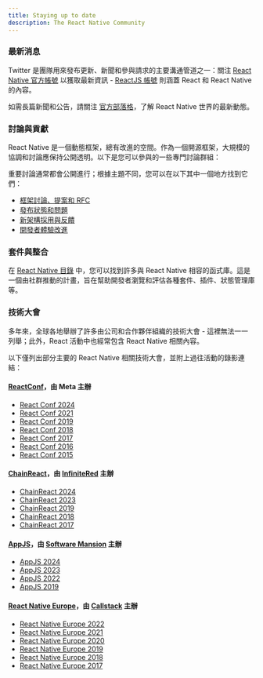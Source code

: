 ```yaml
---
title: Staying up to date
description: The React Native Community
---
```


### 最新消息

Twitter 是團隊用來發布更新、新聞和參與請求的主要溝通管道之一：關注 [React Native 官方帳號](https://twitter.com/reactnative) 以獲取最新資訊 - [ReactJS 帳號](https://twitter.com/reactjs) 則涵蓋 React 和 React Native 的內容。

如需長篇新聞和公告，請關注 [官方部落格](/blog)，了解 React Native 世界的最新動態。

### 討論與貢獻

React Native 是一個動態框架，總有改進的空間。作為一個開源框架，大規模的協調和討論應保持公開透明。以下是您可以參與的一些專門討論群組：

重要討論通常都會公開進行；根據主題不同，您可以在以下其中一個地方找到它們：

- [框架討論、提案和 RFC](https://github.com/react-native-community/discussions-and-proposals/discussions)
- [發布狀態和問題](https://github.com/reactwg/react-native-releases/discussions)
- [新架構採用與反饋](https://github.com/reactwg/react-native-new-architecture/discussions)
- [開發者體驗改進](https://github.com/react-native-community/developer-experience-wg)

### 套件與整合

在 [React Native 目錄](https://reactnative.directory/) 中，您可以找到許多與 React Native 相容的函式庫。這是一個由社群推動的計畫，旨在幫助開發者瀏覽和評估各種套件、插件、狀態管理庫等。

### 技術大會

多年來，全球各地舉辦了許多由公司和合作夥伴組織的技術大會 - 這裡無法一一列舉；此外，React 活動中也經常包含 React Native 相關內容。

以下僅列出部分主要的 React Native 相關技術大會，並附上過往活動的錄影連結：

#### [ReactConf](https://conf.react.dev/)，由 Meta 主辦

- [React Conf 2024](https://www.youtube.com/watch?v=T8TZQ6k4SLE&list=PLNG_1j3cPCaaY3NEriypd7FKyWqbBNuAB)
- [React Conf 2021](https://www.youtube.com/watch?v=FZ0cG47msEk&list=PLNG_1j3cPCaZZ7etkzWA7JfdmKWT0pMsa)
- [React Conf 2019](https://www.youtube.com/playlist?list=PLPxbbTqCLbGHPxZpw4xj_Wwg8-fdNxJRh)
- [React Conf 2018](https://www.youtube.com/watch?v=WXYPpY_mElQ)
- [React Conf 2017](https://www.youtube.com/playlist?list=PLb0IAmt7-GS3fZ46IGFirdqKTIxlws7e0)
- [React Conf 2016](https://www.youtube.com/playlist?list=PLb0IAmt7-GS0M8Q95RIc2lOM6nc77q1IY)
- [React Conf 2015](https://www.youtube.com/watch?list=PLb0IAmt7-GS1cbw4qonlQztYV1TAW0sCr&v=KVZ-P-ZI6W4)

#### [ChainReact](https://cr.infinite.red/)，由 [InfiniteRed](https://infinite.red/) 主辦

- [ChainReact 2024](https://www.youtube.com/playlist?list=PLFHvL21g9bk0XOO9XK6d6S9w1jBU6Dz_U)
- [ChainReact 2023](https://www.youtube.com/playlist?list=PLFHvL21g9bk30F2UaJfn6TqJn15MAoBOc)
- [ChainReact 2019](https://www.youtube.com/playlist?list=PLFHvL21g9bk2bTWTCP1BueiiIz8q258z9)
- [ChainReact 2018](https://www.youtube.com/playlist?list=PLFHvL21g9bk1skdjnKVGXREDmP_HVDj-u)
- [ChainReact 2017](https://www.youtube.com/playlist?list=PLFHvL21g9bk3RxJ1Ut5nR_uTZFVOxu522)

#### [AppJS](https://appjs.co/)，由 [Software Mansion](https://swmansion.com/) 主辦

- [AppJS 2024](https://www.youtube.com/playlist?list=PLSk21zn8fFZDMGB9UCnqz4WqLbnOgLnp5)
- [AppJS 2023](https://www.youtube.com/playlist?list=PLSk21zn8fFZCfYEMpSqQOHMgyNKc8B7_s)
- [AppJS 2022](https://www.youtube.com/playlist?list=PLSk21zn8fFZC3UIvyRjDb4Uog3244BwM6)
- [AppJS 2019](https://www.youtube.com/playlist?list=PLSk21zn8fFZBKEJxmkdSzzmMJrxkfyjph)

#### [React Native Europe](https://www.react-native.eu/)，由 [Callstack](https://www.callstack.com/) 主辦

- [React Native Europe 2022](https://www.youtube.com/playlist?list=PLZ3MwD-soTTE-qcA0MrcvZBdmkHJSIjJX)
- [React Native Europe 2021](https://www.youtube.com/playlist?list=PLZ3MwD-soTTG-8Ix3lQ8zHvk94juXpYjl)
- [React Native Europe 2020](https://www.youtube.com/playlist?list=PLZ3MwD-soTTEGG42-BvoqD0qK0vKV2ygm)
- [React Native Europe 2019](https://www.youtube.com/playlist?list=PLZ3MwD-soTTHy9_88QPLF8DEJkvoB5Tl-)
- [React Native Europe 2018](https://www.youtube.com/playlist?list=PLZ3MwD-soTTEOWXU2I8Y8C3AfqvJdn3M_)
- [React Native Europe 2017](https://www.youtube.com/playlist?list=PLZ3MwD-soTTF76yq91JdPrFshTm_ZNNsf)